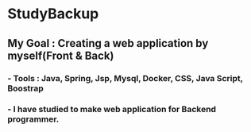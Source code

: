 # StudyBackup
## My Goal : Creating a web application by myself(Front & Back)
### - Tools : Java, Spring, Jsp, Mysql, Docker, CSS, Java Script, Boostrap
### - I have studied to make web application for Backend programmer.
